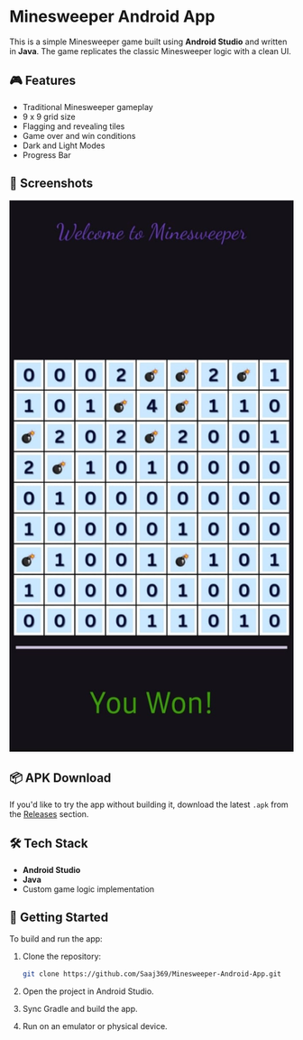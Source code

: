 # Minesweeper Android App

This is a simple Minesweeper game built using **Android Studio** and written in **Java**. The game replicates the classic Minesweeper logic with a clean UI.

## 🎮 Features

- Traditional Minesweeper gameplay
- 9 x 9 grid size
- Flagging and revealing tiles
- Game over and win conditions
- Dark and Light Modes
- Progress Bar

## 📸 Screenshots

<!-- Images -->
<!-- ![Screenshot1](screenshots/screen1.png) -->
<!-- ![Screenshot2](screenshots/screen2.png) -->
![Screenshot1](screenshots/dark_win.jpeg)

## 📦 APK Download

If you'd like to try the app without building it, download the latest `.apk` from the [Releases](https://github.com/Saaj369/Minesweeper-Android-App/releases) section.

## 🛠️ Tech Stack

- **Android Studio**
- **Java**
- Custom game logic implementation

## 🚀 Getting Started

To build and run the app:

1. Clone the repository:
   ```bash
   git clone https://github.com/Saaj369/Minesweeper-Android-App.git
2. Open the project in Android Studio.

3. Sync Gradle and build the app.

4. Run on an emulator or physical device.
